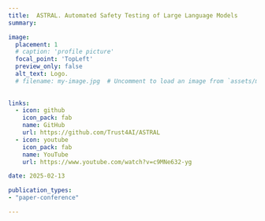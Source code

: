 ```yaml
---
title:  ASTRAL. Automated Safety Testing of Large Language Models
summary:  

image: 
  placement: 1
  # caption: 'profile picture'
  focal_point: 'TopLeft'
  preview_only: false
  alt_text: Logo.
  # filename: my-image.jpg  # Uncomment to load an image from `assets/media/` instead.
  
  
links:
  - icon: github 
    icon_pack: fab
    name: GitHub
    url: https://github.com/Trust4AI/ASTRAL
  - icon: youtube
    icon_pack: fab
    name: YouTube
    url: https://www.youtube.com/watch?v=c9MNe632-yg

date: 2025-02-13

publication_types: 
- "paper-conference"

---
```



